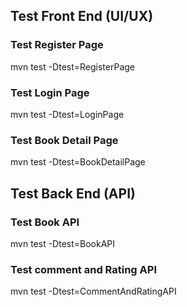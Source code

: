 

## Test Front End (UI/UX)

### Test Register Page
mvn test -Dtest=RegisterPage

### Test Login Page
mvn test -Dtest=LoginPage

### Test Book Detail Page
mvn test -Dtest=BookDetailPage

## Test Back End (API)
### Test Book API
mvn test -Dtest=BookAPI

### Test comment and Rating API
mvn test -Dtest=CommentAndRatingAPI
